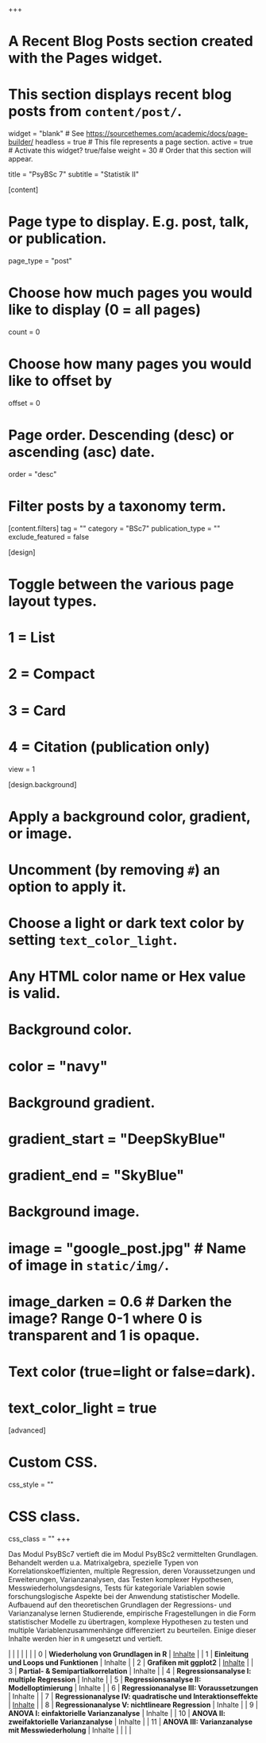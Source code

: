 +++
# A Recent Blog Posts section created with the Pages widget.
# This section displays recent blog posts from `content/post/`.

widget = "blank"  # See https://sourcethemes.com/academic/docs/page-builder/
headless = true  # This file represents a page section.
active = true  # Activate this widget? true/false
weight = 30  # Order that this section will appear.

title = "PsyBSc 7"
subtitle = "Statistik II"

[content]
  # Page type to display. E.g. post, talk, or publication.
  page_type = "post"

  # Choose how much pages you would like to display (0 = all pages)
  count = 0

  # Choose how many pages you would like to offset by
  offset = 0

  # Page order. Descending (desc) or ascending (asc) date.
  order = "desc"

  # Filter posts by a taxonomy term.
  [content.filters]
    tag = ""
    category = "BSc7"
    publication_type = ""
    exclude_featured = false

[design]
  # Toggle between the various page layout types.
  #   1 = List
  #   2 = Compact
  #   3 = Card
  #   4 = Citation (publication only)
  view = 1

[design.background]
  # Apply a background color, gradient, or image.
  #   Uncomment (by removing `#`) an option to apply it.
  #   Choose a light or dark text color by setting `text_color_light`.
  #   Any HTML color name or Hex value is valid.

  # Background color.
  # color = "navy"

  # Background gradient.
  # gradient_start = "DeepSkyBlue"
  # gradient_end = "SkyBlue"

  # Background image.
  # image = "google_post.jpg"  # Name of image in `static/img/`.
  # image_darken = 0.6  # Darken the image? Range 0-1 where 0 is transparent and 1 is opaque.

  # Text color (true=light or false=dark).
  # text_color_light = true  

[advanced]
 # Custom CSS.
 css_style = ""

 # CSS class.
 css_class = ""
+++

<a id="PsyBSc7"></a>
Das Modul PsyBSc7 vertieft die im Modul PsyBSc2 vermittelten Grundlagen. Behandelt werden u.a. Matrixalgebra, spezielle Typen von Korrelationskoeffizienten, multiple Regression, deren Voraussetzungen und Erweiterungen, Varianzanalysen, das Testen komplexer Hypothesen, Messwiederholungsdesigns, Tests für kategoriale Variablen sowie forschungslogische Aspekte bei der Anwendung statistischer Modelle. Aufbauend auf den theoretischen Grundlagen der Regressions- und Varianzanalyse lernen Studierende, empirische Fragestellungen in die Form statistischer Modelle zu übertragen, komplexe Hypothesen zu testen und multiple Variablenzusammenhänge differenziert zu beurteilen. Einige dieser Inhalte werden hier in `R` umgesetzt und vertieft.

|  |  |  |  |  |
| 0 | **Wiederholung von Grundlagen in R** | [Inhalte](/post/wiederholung-von-grundlagen-in-r) |
| 1 | **Einleitung und Loops und Funktionen** | Inhalte |
| 2 | **Grafiken mit ggplot2** | [Inhalte](/post/grafiken-mit-ggplot2) |
| 3 | **Partial- & Semipartialkorrelation** | Inhalte |
| 4 | **Regressionsanalyse I: multiple Regression** | Inhalte |
| 5 | **Regressionsanalyse II: Modelloptimierung** | Inhalte |
| 6 | **Regressionanalyse III: Voraussetzungen** | Inhalte |
| 7 | **Regressionanalyse IV: quadratische und Interaktionseffekte** | [Inhalte](/post/quadratische-und-moderierte-regression) |
| 8 | **Regressionanalyse V: nichtlineare Regression** | Inhalte |
| 9 | **ANOVA I: einfaktorielle Varianzanalyse** | Inhalte |
| 10 | **ANOVA II: zweifaktorielle Varianzanalyse** | Inhalte |
| 11 | **ANOVA III: Varianzanalyse mit Messwiederholung** | Inhalte |
| | |

